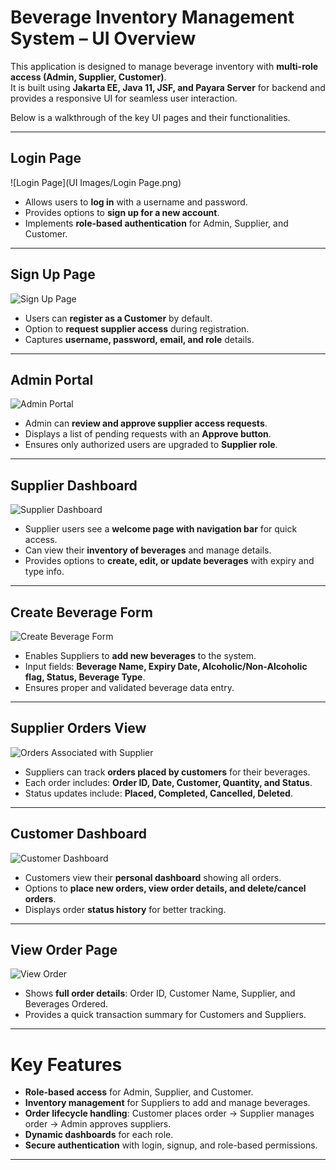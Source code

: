 # Beverage Inventory Management System – UI Overview  

This application is designed to manage beverage inventory with **multi-role access (Admin, Supplier, Customer)**.  
It is built using **Jakarta EE, Java 11, JSF, and Payara Server** for backend and provides a responsive UI for seamless user interaction.  

Below is a walkthrough of the key UI pages and their functionalities.  

---

## Login Page  
![Login Page](UI Images/Login Page.png)  

- Allows users to **log in** with a username and password.  
- Provides options to **sign up for a new account**.  
- Implements **role-based authentication** for Admin, Supplier, and Customer.  

---

## Sign Up Page  
![Sign Up Page](<img width="282" height="277" alt="Signup Page" src="https://github.com/user-attachments/assets/422f3a4a-52dd-45b8-a63e-c3652a42c1ce" />
)  

- Users can **register as a Customer** by default.  
- Option to **request supplier access** during registration.  
- Captures **username, password, email, and role** details.  

---

## Admin Portal  
![Admin Portal](<img width="817" height="323" alt="Admin Portal" src="https://github.com/user-attachments/assets/7395eef6-41ac-4967-a423-c20fc3bafd05" />
)  

- Admin can **review and approve supplier access requests**.  
- Displays a list of pending requests with an **Approve button**.  
- Ensures only authorized users are upgraded to **Supplier role**.  

---

## Supplier Dashboard  
![Supplier Dashboard](<img width="819" height="375" alt="Supplier Page" src="https://github.com/user-attachments/assets/a258cbcb-2e87-4783-b4b9-3fc7894c9a47" />
)  

- Supplier users see a **welcome page with navigation bar** for quick access.  
- Can view their **inventory of beverages** and manage details.  
- Provides options to **create, edit, or update beverages** with expiry and type info.  

---

## Create Beverage Form  
![Create Beverage Form](link-to-image)  

- Enables Suppliers to **add new beverages** to the system.  
- Input fields: **Beverage Name, Expiry Date, Alcoholic/Non-Alcoholic flag, Status, Beverage Type**.  
- Ensures proper and validated beverage data entry.  

---

## Supplier Orders View  
![Orders Associated with Supplier](link-to-image)  

- Suppliers can track **orders placed by customers** for their beverages.  
- Each order includes: **Order ID, Date, Customer, Quantity, and Status**.  
- Status updates include: **Placed, Completed, Cancelled, Deleted**.  

---

## Customer Dashboard  
![Customer Dashboard](link-to-image)  

- Customers view their **personal dashboard** showing all orders.  
- Options to **place new orders, view order details, and delete/cancel orders**.  
- Displays order **status history** for better tracking.  

---

## View Order Page  
![View Order](link-to-image)  

- Shows **full order details**: Order ID, Customer Name, Supplier, and Beverages Ordered.  
- Provides a quick transaction summary for Customers and Suppliers.  

---

# Key Features  

- **Role-based access** for Admin, Supplier, and Customer.  
- **Inventory management** for Suppliers to add and manage beverages.  
- **Order lifecycle handling**: Customer places order → Supplier manages order → Admin approves suppliers.  
- **Dynamic dashboards** for each role.  
- **Secure authentication** with login, signup, and role-based permissions.  

---

